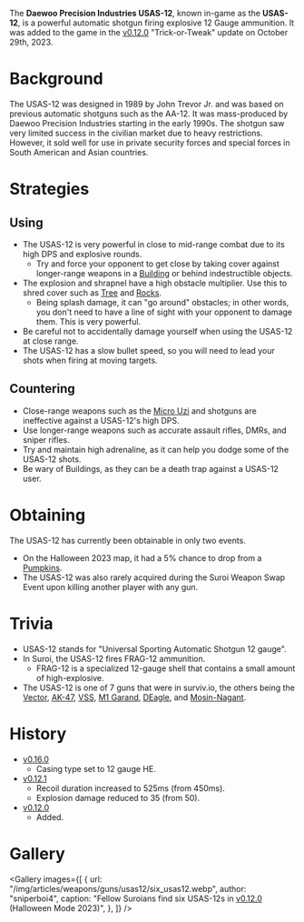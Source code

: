 <Event />

The **Daewoo Precision Industries USAS-12**, known in-game as the **USAS-12**, is a powerful automatic shotgun firing explosive 12 Gauge ammunition. It was added to the game in the [v0.12.0](https://github.com/HasangerGames/suroi/releases/tag/v0.12.0) "Trick-or-Tweak" update on October 29th, 2023.

# Background

The USAS-12 was designed in 1989 by John Trevor Jr. and was based on previous automatic shotguns such as the AA-12. It was mass-produced by Daewoo Precision Industries starting in the early 1990s. The shotgun saw very limited success in the civilian market due to heavy restrictions. However, it sold well for use in private security forces and special forces in South American and Asian countries. 

# Strategies

## Using

- The USAS-12 is very powerful in close to mid-range combat due to its high DPS and explosive rounds.
  - Try and force your opponent to get close by taking cover against longer-range weapons in a [Building](/buildings) or behind indestructible objects.
- The explosion and shrapnel have a high obstacle multiplier. Use this to shred cover such as [Tree](/obstacles/tree) and [Rocks](/obstacles/rock).
  - Being splash damage, it can "go around" obstacles; in other words, you don't need to have a line of sight with your opponent to damage them. This is very powerful.
- Be careful not to accidentally damage yourself when using the USAS-12 at close range.
- The USAS-12 has a slow bullet speed, so you will need to lead your shots when firing at moving targets.

## Countering

- Close-range weapons such as the [Micro Uzi](/weapons/guns/micro_uzi) and shotguns are ineffective against a USAS-12's high DPS.
- Use longer-range weapons such as accurate assault rifles, DMRs, and sniper rifles.
- Try and maintain high adrenaline, as it can help you dodge some of the USAS-12 shots.
- Be wary of Buildings, as they can be a death trap against a USAS-12 user.

# Obtaining

The USAS-12 has currently been obtainable in only two events.

- On the Halloween 2023 map, it had a 5% chance to drop from a [Pumpkins](/obstacles/pumpkin).
- The USAS-12 was also rarely acquired during the Suroi Weapon Swap Event upon killing another player with any gun.

# Trivia

- USAS-12 stands for "Universal Sporting Automatic Shotgun 12 gauge".
- In Suroi, the USAS-12 fires FRAG-12 ammunition.
  - FRAG-12 is a specialized 12-gauge shell that contains a small amount of high-explosive.
- The USAS-12 is one of 7 guns that were in surviv.io, the others being the [Vector](/weapons/guns/vector), [AK-47](/weapons/guns/ak47), [VSS](/weapons/guns/vss), [M1 Garand](/weapons/guns/m1_garand), [DEagle](/weapons/guns/deagle), and [Mosin-Nagant](/weapons/guns/mosin).

# History

- [v0.16.0](https://github.com/HasangerGames/suroi/releases/tag/v0.16.0)
  - Casing type set to 12 gauge HE.
- [v0.12.1](https://github.com/HasangerGames/suroi/releases/tag/v0.12.1)
  - Recoil duration increased to 525ms (from 450ms).
  - Explosion damage reduced to 35 (from 50).
- [v0.12.0](https://github.com/HasangerGames/suroi/releases/tag/v0.12.0)
  - Added.

# Gallery

<Gallery
  images={[
    {
      url: "/img/articles/weapons/guns/usas12/six_usas12.webp",
      author: "sniperboi4",
      caption:
        "Fellow Suroians find six USAS-12s in [v0.12.0](https://github.com/HasangerGames/suroi/releases/tag/v0.12.0) (Halloween Mode 2023)",
    },
  ]}
/>
